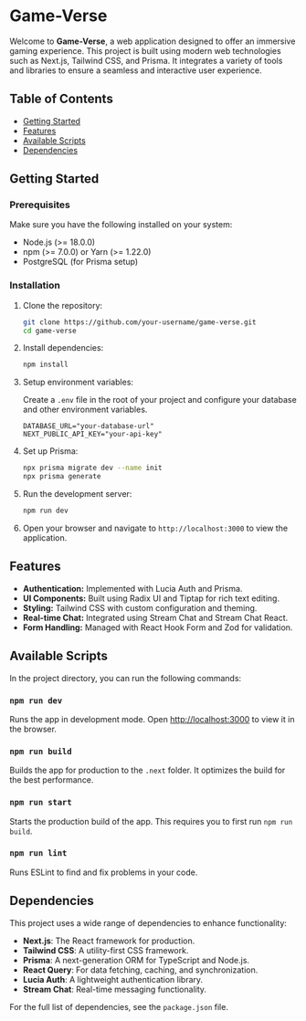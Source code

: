 # Game-Verse

Welcome to **Game-Verse**, a web application designed to offer an immersive gaming experience. This project is built using modern web technologies such as Next.js, Tailwind CSS, and Prisma. It integrates a variety of tools and libraries to ensure a seamless and interactive user experience.

## Table of Contents

- [Getting Started](#getting-started)
- [Features](#features)
- [Available Scripts](#available-scripts)
- [Dependencies](#dependencies)

## Getting Started

### Prerequisites

Make sure you have the following installed on your system:

- Node.js (>= 18.0.0)
- npm (>= 7.0.0) or Yarn (>= 1.22.0)
- PostgreSQL (for Prisma setup)

### Installation

1. Clone the repository:

   ```bash
   git clone https://github.com/your-username/game-verse.git
   cd game-verse
   ```

2. Install dependencies:

   ```bash
   npm install
   ```

3. Setup environment variables:

   Create a `.env` file in the root of your project and configure your database and other environment variables.

   ```env
   DATABASE_URL="your-database-url"
   NEXT_PUBLIC_API_KEY="your-api-key"
   ```

4. Set up Prisma:

   ```bash
   npx prisma migrate dev --name init
   npx prisma generate
   ```

5. Run the development server:

   ```bash
   npm run dev
   ```

6. Open your browser and navigate to `http://localhost:3000` to view the application.

## Features

- **Authentication:** Implemented with Lucia Auth and Prisma.
- **UI Components:** Built using Radix UI and Tiptap for rich text editing.
- **Styling:** Tailwind CSS with custom configuration and theming.
- **Real-time Chat:** Integrated using Stream Chat and Stream Chat React.
- **Form Handling:** Managed with React Hook Form and Zod for validation.

## Available Scripts

In the project directory, you can run the following commands:

### `npm run dev`

Runs the app in development mode.
Open [http://localhost:3000](http://localhost:3000) to view it in the browser.

### `npm run build`

Builds the app for production to the `.next` folder.
It optimizes the build for the best performance.

### `npm run start`

Starts the production build of the app.
This requires you to first run `npm run build`.

### `npm run lint`

Runs ESLint to find and fix problems in your code.

## Dependencies

This project uses a wide range of dependencies to enhance functionality:

- **Next.js**: The React framework for production.
- **Tailwind CSS**: A utility-first CSS framework.
- **Prisma**: A next-generation ORM for TypeScript and Node.js.
- **React Query**: For data fetching, caching, and synchronization.
- **Lucia Auth**: A lightweight authentication library.
- **Stream Chat**: Real-time messaging functionality.

For the full list of dependencies, see the `package.json` file.
